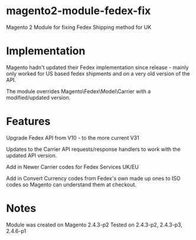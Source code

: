 # magento2-module-fedex-fix
Magento 2 Module for fixing Fedex Shipping method for UK

# Implementation
Magento hadn't updated their Fedex implementation since release - mainly only worked for US based fedex shipments and on a very old version of the API.

The module overrides Magento\Fedex\Model\Carrier with a modified/updated version.

# Features
Upgrade Fedex API from V10 - to the more current V31

Updates to the Carrier API requests/response handlers to work with the updated API version.

Add in Newer Carrier codes for Fedex Services UK/EU

Add in Convert Currency codes from Fedex's own made up ones to ISO codes so Magento can understand them at checkout.

# Notes
Module was created on Magento 2.4.3-p2 
Tested on 2.4.3-p2, 2.4.3-p3, 2.4.6-p1
